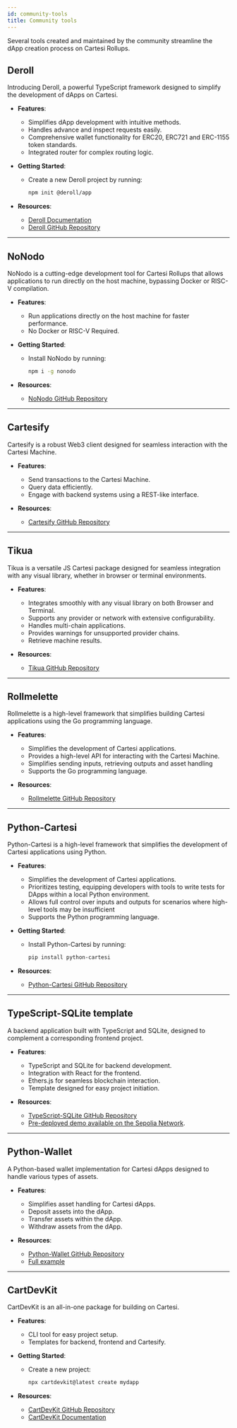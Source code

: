 ```yaml
---
id: community-tools
title: Community tools
---
```


Several tools created and maintained by the community streamline the dApp creation process on Cartesi Rollups.

## Deroll

Introducing Deroll, a powerful TypeScript framework designed to simplify the development of dApps on Cartesi.

- **Features**:
	- Simplifies dApp development with intuitive methods.
	- Handles advance and inspect requests easily.
	- Comprehensive wallet functionality for ERC20, ERC721 and ERC-1155 token standards.
	- Integrated router for complex routing logic.

- **Getting Started**:
	- Create a new Deroll project by running:
		```bash
		npm init @deroll/app
		```

- **Resources**:
	- [Deroll Documentation](https://deroll.dev)
	- [Deroll GitHub Repository](https://github.com/tuler/deroll)

---

## NoNodo

NoNodo is a cutting-edge development tool for Cartesi Rollups that allows applications to run directly on the host machine, bypassing Docker or RISC-V compilation.

- **Features**:
	- Run applications directly on the host machine for faster performance.
	- No Docker or RISC-V Required.

- **Getting Started**:
	- Install NoNodo by running:
		```bash
		npm i -g nonodo
		```
- **Resources**:
	- [NoNodo GitHub Repository](https://github.com/Calindra/nonodo)

---

## Cartesify

Cartesify is a robust Web3 client designed for seamless interaction with the Cartesi Machine.

- **Features**:
	- Send transactions to the Cartesi Machine.
	- Query data efficiently.
	- Engage with backend systems using a REST-like interface.

- **Resources**:
	- [Cartesify GitHub Repository](https://github.com/Calindra/cartesify)

---

## Tikua

Tikua is a versatile JS Cartesi package designed for seamless integration with any visual library, whether in browser or terminal environments.

- **Features**:
	- Integrates smoothly with any visual library on both Browser and Terminal.
	- Supports any provider or network with extensive configurability.
	- Handles multi-chain applications.
	- Provides warnings for unsupported provider chains.
	- Retrieve machine results.

- **Resources**:

	- [Tikua GitHub Repository](https://github.com/doiim/tikua)


---

## Rollmelette

Rollmelette is a high-level framework that simplifies building Cartesi applications using the Go programming language.

- **Features**:
	- Simplifies the development of Cartesi applications.
	- Provides a high-level API for interacting with the Cartesi Machine.
	- Simplifies sending inputs, retrieving outputs and asset handling 
	- Supports the Go programming language.

- **Resources**:
	- [Rollmelette GitHub Repository](https://github.com/rollmelette/rollmelette)

---

## Python-Cartesi 

Python-Cartesi is a high-level framework that simplifies the development of Cartesi applications using Python.

- **Features**:
	- Simplifies the development of Cartesi applications.
	- Prioritizes testing, equipping developers with tools to write tests for DApps within a local Python environment.
	- Allows full control over inputs and outputs for scenarios where high-level tools may be insufficient 
	- Supports the Python programming language.

- **Getting Started**:
	- Install Python-Cartesi by running:
		```bash
		pip install python-cartesi
		```
- **Resources**:
	- [Python-Cartesi GitHub Repository](https://github.com/prototyp3-dev/python-cartesi)

---

## TypeScript-SQLite template

A backend application built with TypeScript and SQLite, designed to complement a corresponding frontend project.

- **Features**:
	- TypeScript and SQLite for backend development.
	- Integration with React for the frontend.
	- Ethers.js for seamless blockchain interaction.
	- Template designed for easy project initiation.

- **Resources**:
	- [TypeScript-SQLite GitHub Repository](https://github.com/doiim/cartesi-ts-sqlite)
	- [Pre-deployed demo available on the Sepolia Network](https://doiim.github.io/cartesi-ts-react-sqlite/).

---

## Python-Wallet

A Python-based wallet implementation for Cartesi dApps designed to handle various types of assets.

- **Features**:
	- Simplifies asset handling for Cartesi dApps.
	- Deposit assets into the dApp.
	- Transfer assets within the dApp.
	- Withdraw assets from the dApp.

- **Resources**:
	- [Python-Wallet GitHub Repository](https://github.com/jplgarcia/python-wallet/tree/main)
	- [Full example](https://github.com/jplgarcia/python-wallet/blob/main/dapp.py)
---
## CartDevKit

CartDevKit is an all-in-one package for building on Cartesi.

- **Features**:
	- CLI tool for easy project setup.
	- Templates for backend, frontend and Cartesify.

- **Getting Started**:
	- Create a new project:
		```bash
		npx cartdevkit@latest create mydapp
		```

- **Resources**:
	- [CartDevKit GitHub Repository](https://github.com/gconnect/cartdev-kit)
	- [CartDevKit Documentation](https://africlab.gitbook.io/cartdevkit)